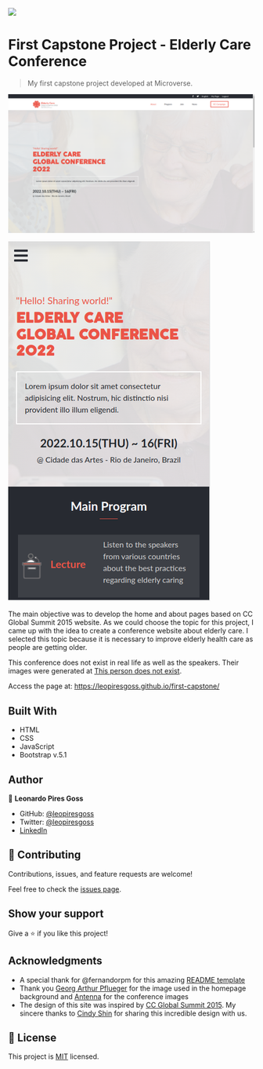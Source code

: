 ![](https://img.shields.io/badge/Microverse-blueviolet)

# First Capstone Project - Elderly Care Conference 

> My first capstone project developed at Microverse.

![screenshot of desktop version](images/readme-img/desktop.png)

![screenshot of mobile version](images/readme-img/mobile.png)

The main objective was to develop the home and about pages based on CC Global Summit 2015 website.
As we could choose the topic for this project, I came up with the idea to create a conference website about elderly care. I selected this topic because it is necessary to improve elderly health care as people are getting older. 

This conference does not exist in real life as well as the speakers. Their images were generated at [This person does not exist](https://this-person-does-not-exist.com/en).

Access the page at: https://leopiresgoss.github.io/first-capstone/

## Built With

- HTML
- CSS
- JavaScript
- Bootstrap v.5.1

## Author

👤 **Leonardo Pires Goss**

- GitHub: [@leopiresgoss](https://github.com/leopiresgoss)
- Twitter: [@leopiresgoss](https://twitter.com/leonardopgoss)
- [LinkedIn](https://www.linkedin.com/in/leonardogoss/)

## 🤝 Contributing

Contributions, issues, and feature requests are welcome!

Feel free to check the [issues page](../../issues/).

## Show your support

Give a ⭐️ if you like this project!

## Acknowledgments

- A special thank for @fernandorpm for this amazing [README template](https://github.com/microverseinc/readme-template)
- Thank you [Georg Arthur Pflueger](https://unsplash.com/@knurpselknie) for the image used in the homepage background and [Antenna](https://unsplash.com/@antenna) for the conference images
- The design of this site was inspired by [CC Global Summit 2015](https://www.behance.net/gallery/29845175/CC-Global-Summit-2015). My sincere thanks to [Cindy Shin](https://www.behance.net/adagio07) for sharing this incredible design with us.


## 📝 License

This project is [MIT](./MIT.md) licensed.
